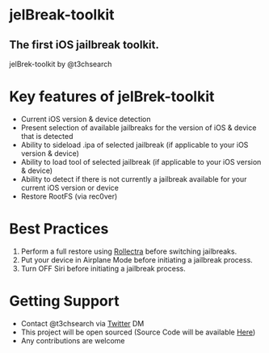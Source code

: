 # jelBreak-toolkit

## The first iOS jailbreak toolkit.
jelBrek-toolkit by @t3chsearch

# Key features of jelBrek-toolkit
- Current iOS version & device detection
- Present selection of available jailbreaks for the version of iOS & device that is detected
- Ability to sideload .ipa of selected jailbreak (if applicable to your iOS version & device)
- Ability to load tool of selected jailbreak (if applicable to your iOS version & device)
- Ability to detect if there is not currently a jailbreak available for your current iOS version or device
- Restore RootFS (via rec0ver)

# Best Practices
1. Perform a full restore using [Rollectra](https://github.com/pwn20wndstuff/Rollectra11) before switching jailbreaks.
2. Put your device in Airplane Mode before initiating a jailbreak process.
3. Turn OFF Siri before initiating a jailbreak process.

# Getting Support
- Contact @t3chsearch via [Twitter](https://twitter.com/) DM
- This project will be open sourced (Source Code will be available [Here](https://github.com/t3chsearch/jelBrek-toolkit))
- Any contributions are welcome
